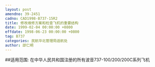 ```yaml
---
layout: post
amendno: 39-2451
cadno: CAD1998-B737-15R2
title: 修改维修方案和检查飞机的重要结构
date: 1999-02-04 00:00:00 +0800
effdate: 1998-06-23 00:00:00 +0800
tag: B737
categories: 民航华北管理局适航处
author: 邵仁明
---
```


##适用范围:
在中华人民共和国注册的所有波音737-100/200/200C系列飞机

